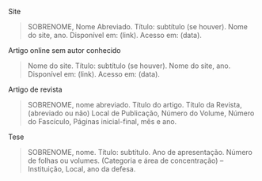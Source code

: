 
Site
> SOBRENOME, Nome Abreviado. Título: subtítulo (se houver). Nome do site, ano. Disponível em: (link). Acesso em: (data).

Artigo online sem autor conhecido

> Nome do site. Título: subtítulo (se houver). Nome do site, ano. Disponível em: (link). Acesso em: (data).

Artigo de revista

> SOBRENOME, nome abreviado. Título do artigo. Título da Revista, (abreviado ou não) Local de Publicação, Número do Volume, Número do Fascículo, Páginas inicial-final, mês e ano.

Tese

> SOBRENOME, nome. Título: subtítulo. Ano de apresentação. Número de folhas ou volumes. (Categoria e área de concentração) – Instituição, Local, ano da defesa.
